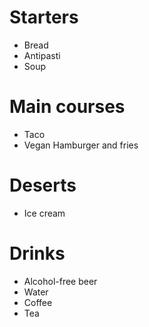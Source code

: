# Starters

* Bread
* Antipasti
* Soup

# Main courses

* Taco
* Vegan Hamburger and fries

# Deserts

* Ice cream

# Drinks

* Alcohol-free beer
* Water
* Coffee
* Tea
